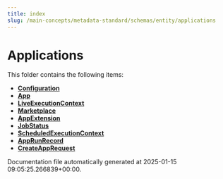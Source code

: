 ```yaml
---
title: index
slug: /main-concepts/metadata-standard/schemas/entity/applications
---
```


# Applications

This folder contains the following items:

- [**Configuration**](/main-concepts/metadata-standard/schemas/entity/applications/configuration)
- [**App**](/main-concepts/metadata-standard/schemas/entity/applications/app)
- [**LiveExecutionContext**](/main-concepts/metadata-standard/schemas/entity/applications/liveexecutioncontext)
- [**Marketplace**](/main-concepts/metadata-standard/schemas/entity/applications/marketplace)
- [**AppExtension**](/main-concepts/metadata-standard/schemas/entity/applications/appextension)
- [**JobStatus**](/main-concepts/metadata-standard/schemas/entity/applications/jobstatus)
- [**ScheduledExecutionContext**](/main-concepts/metadata-standard/schemas/entity/applications/scheduledexecutioncontext)
- [**AppRunRecord**](/main-concepts/metadata-standard/schemas/entity/applications/apprunrecord)
- [**CreateAppRequest**](/main-concepts/metadata-standard/schemas/entity/applications/createapprequest)


Documentation file automatically generated at 2025-01-15 09:05:25.266839+00:00.
